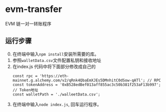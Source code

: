 # evm-transfer
EVM 链一对一转账程序

## 运行步骤
0. 在终端中输入`npm install`安装所需要的库。
1. 参照`walletData.csv`文件配置私钥和接收地址
2. 在index.js 代码中将下面部分修改成自己的
    ``` 
    const rpc = 'https://eth-mainnet.g.alchemy.com/v2/qRnk4QbaEmXJEs5DMnhitC0dSow-qATl'; // RPC 
    const tokenAddress = '0xB528edBef013aff855ac3c50b381f253aF13b997'; // Token地址
    const walletPath = './walleetData.csv';
    ```
3. 在终端中输入`node index.js`, 回车运行程序。